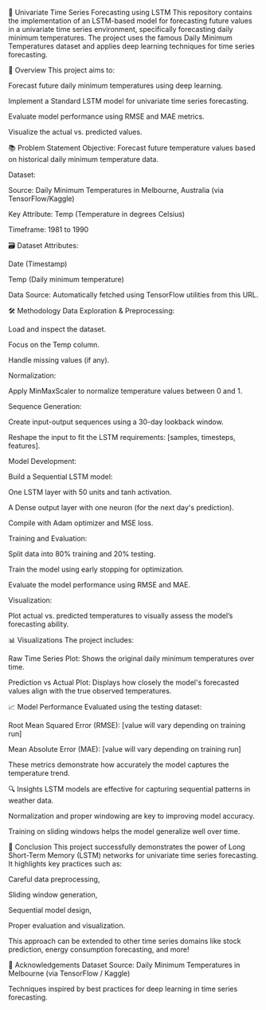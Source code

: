 🚀 Univariate Time Series Forecasting using LSTM
This repository contains the implementation of an LSTM-based model for forecasting future values in a univariate time series environment, specifically forecasting daily minimum temperatures. The project uses the famous Daily Minimum Temperatures dataset and applies deep learning techniques for time series forecasting.

📖 Overview
This project aims to:

Forecast future daily minimum temperatures using deep learning.

Implement a Standard LSTM model for univariate time series forecasting.

Evaluate model performance using RMSE and MAE metrics.

Visualize the actual vs. predicted values.

📚 Problem Statement
Objective:
Forecast future temperature values based on historical daily minimum temperature data.

Dataset:

Source: Daily Minimum Temperatures in Melbourne, Australia (via TensorFlow/Kaggle)

Key Attribute: Temp (Temperature in degrees Celsius)

Timeframe: 1981 to 1990

🗃️ Dataset
Attributes:

Date (Timestamp)

Temp (Daily minimum temperature)

Data Source:
Automatically fetched using TensorFlow utilities from this URL.

🛠️ Methodology
Data Exploration & Preprocessing:

Load and inspect the dataset.

Focus on the Temp column.

Handle missing values (if any).

Normalization:

Apply MinMaxScaler to normalize temperature values between 0 and 1.

Sequence Generation:

Create input-output sequences using a 30-day lookback window.

Reshape the input to fit the LSTM requirements: [samples, timesteps, features].

Model Development:

Build a Sequential LSTM model:

One LSTM layer with 50 units and tanh activation.

A Dense output layer with one neuron (for the next day's prediction).

Compile with Adam optimizer and MSE loss.

Training and Evaluation:

Split data into 80% training and 20% testing.

Train the model using early stopping for optimization.

Evaluate the model performance using RMSE and MAE.

Visualization:

Plot actual vs. predicted temperatures to visually assess the model’s forecasting ability.

📊 Visualizations
The project includes:

Raw Time Series Plot:
Shows the original daily minimum temperatures over time.

Prediction vs Actual Plot:
Displays how closely the model's forecasted values align with the true observed temperatures.

📈 Model Performance
Evaluated using the testing dataset:

Root Mean Squared Error (RMSE): [value will vary depending on training run]

Mean Absolute Error (MAE): [value will vary depending on training run]

These metrics demonstrate how accurately the model captures the temperature trend.

🔍 Insights
LSTM models are effective for capturing sequential patterns in weather data.

Normalization and proper windowing are key to improving model accuracy.

Training on sliding windows helps the model generalize well over time.

🎯 Conclusion
This project successfully demonstrates the power of Long Short-Term Memory (LSTM) networks for univariate time series forecasting.
It highlights key practices such as:

Careful data preprocessing,

Sliding window generation,

Sequential model design,

Proper evaluation and visualization.

This approach can be extended to other time series domains like stock prediction, energy consumption forecasting, and more!

🙏 Acknowledgements
Dataset Source: Daily Minimum Temperatures in Melbourne (via TensorFlow / Kaggle)

Techniques inspired by best practices for deep learning in time series forecasting.

